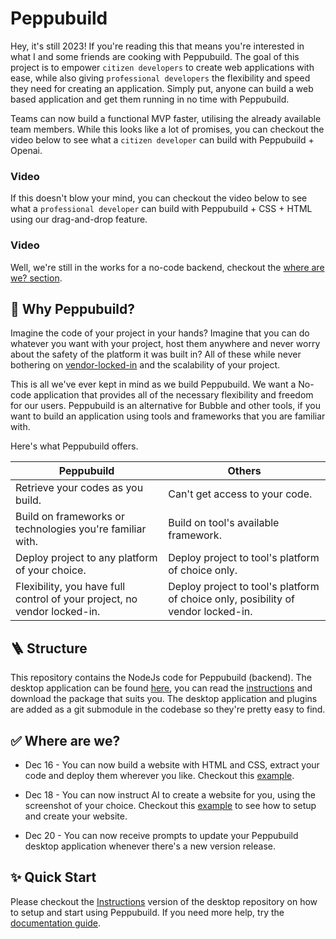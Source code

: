 # Peppubuild

Hey, it's still 2023! If you're reading this that means you're interested in what I and some friends are cooking with Peppubuild. The goal of this project is to empower `citizen developers` to create web applications with ease, while also giving `professional developers` the flexibility and speed they need for creating an application. Simply put, anyone can build a web based application and get them running in no time with Peppubuild. 

Teams can now build a functional MVP faster, utilising the already available team members. While this looks like a lot of promises, you can checkout the video below to see what a `citizen developer` can build with Peppubuild + Openai.

### Video

If this doesn't blow your mind, you can checkout the video below to see what a `professional developer` can build with Peppubuild + CSS + HTML using our drag-and-drop feature.

### Video

Well, we're still in the works for a no-code backend, checkout the [where are we? section](#where-are-we).

## 🎁 Why Peppubuild?

Imagine the code of your project in your hands? Imagine that you can do whatever you want with your project, host them anywhere and never worry about the safety of the platform it was built in? All of these while never bothering on [vendor-locked-in](https://www.cloudflare.com/learning/cloud/what-is-vendor-lock-in/#:~:text=Vendor%20lock%2Din%20refers%20to,stuck%20with%20the%20original%20vendor.) and the scalability of your project.

This is all we've ever kept in mind as we build Peppubuild. We want a No-code application that provides all of the necessary flexibility and freedom for our users. Peppubuild is an alternative for Bubble and other tools, if you want to build an application using tools and frameworks that you are familiar with.

Here's what Peppubuild offers.

| Peppubuild | Others |
| --- | --- |
| Retrieve your codes as you build. | Can't get access to your code. |
| Build on frameworks or technologies you're familiar with. | Build on tool's available framework. |
| Deploy project to any platform of your choice. | Deploy project to tool's platform of choice only. |
| Flexibility, you have full control of your project, no vendor locked-in. | Deploy project to tool's platform of choice only, posibility of vendor locked-in. |

## 🪜 Structure

This repository contains the NodeJs code for Peppubuild (backend). The desktop application can be found [here](https://github.com/hannydevelop/peppubuild-desktop), you can read the [instructions](https://github.com/hannydevelop/peppubuild-desktop#instructions) and download the package that suits you. The desktop application and plugins are added as a git submodule in the codebase so they're pretty easy to find.

## ✅ Where are we?

- Dec 16 - You can now build a website with HTML and CSS, extract your code and deploy them wherever you like. Checkout this [example]().

- Dec 18 - You can now instruct AI to create a website for you, using the screenshot of your choice. Checkout this [example]() to see how to setup and create your website.

- Dec 20 - You can now receive prompts to update your Peppubuild desktop application whenever there's a new version release.

## ✨ Quick Start

Please checkout the [Instructions](https://github.com/hannydevelop/peppubuild-desktop#instructions) version of the desktop repository on how to setup and start using Peppubuild. If you need more help, try the [documentation guide](https://docs.peppubuild.com).